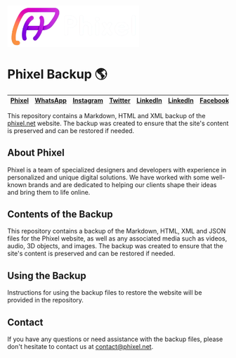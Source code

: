 
<a href="https://phixel.net" target="_blank"><img src="Page/phixel/media/9aafa887/logo-h.png" width="300px" alt="Phixel" title="Phixel"></a>

# Phixel Backup 🌎

| [Phixel](https://phixel.net/) | [WhatsApp](https://web.whatsapp.com/send/?phone=+573125837936)  | [Instagram](https://instagram.com/the_phixel/)   | [Twitter](https://twitter.com/The_Phixel)  | [LinkedIn](https://linkedin.com/company/the-phixel/)  | [LinkedIn](https://linkedin.com/company/the-phixel/)  | [Facebook](https://facebook.com/phixel.lab/)  | [Dribbble](https://dribbble.com/the_phixel)  | [YouTube](https://www.youtube.com/channel/UCOKrcQIpYpsXlVEJOZb4aLA) |
|--|--|--|--|--|--|--|--|--|

This repository contains a Markdown, HTML and XML backup of the <a href="https://phixel.net" target="_blank" title="Phixel">phixel.net</a> website. The backup was created to ensure that the site's content is preserved and can be restored if needed.

## About Phixel

Phixel is a team of specialized designers and developers with experience in personalized and unique digital solutions. We have worked with some well-known brands and are dedicated to helping our clients shape their ideas and bring them to life online.

## Contents of the Backup

This repository contains a backup of the Markdown, HTML, XML and JSON files for the Phixel website, as well as any associated media such as videos, audio, 3D objects, and images. The backup was created to ensure that the site's content is preserved and can be restored if needed. 

## Using the Backup

Instructions for using the backup files to restore the website will be provided in the repository.

## Contact

If you have any questions or need assistance with the backup files, please don't hesitate to contact us at [contact@phixel.net](mailto:contact@phixel.net).
